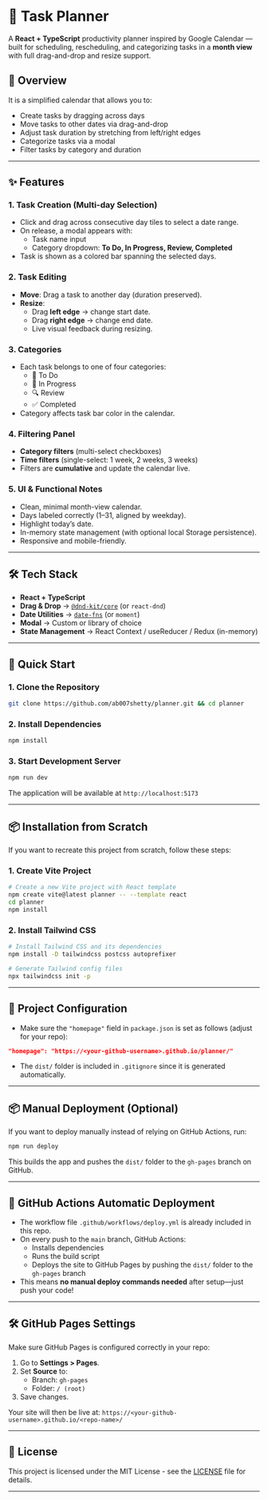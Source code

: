 # 📅 Task Planner

A **React + TypeScript** productivity planner inspired by Google Calendar — built for scheduling, rescheduling, and categorizing tasks in a **month view** with full drag-and-drop and resize support.

## 🚀 Overview

It is a simplified calendar that allows you to:

- Create tasks by dragging across days
- Move tasks to other dates via drag-and-drop
- Adjust task duration by stretching from left/right edges
- Categorize tasks via a modal
- Filter tasks by category and duration

---

## ✨ Features

### 1. **Task Creation (Multi-day Selection)**

- Click and drag across consecutive day tiles to select a date range.
- On release, a modal appears with:
  - Task name input
  - Category dropdown: **To Do, In Progress, Review, Completed**
- Task is shown as a colored bar spanning the selected days.

### 2. **Task Editing**

- **Move**: Drag a task to another day (duration preserved).
- **Resize**:
  - Drag **left edge** → change start date.
  - Drag **right edge** → change end date.
  - Live visual feedback during resizing.

### 3. **Categories**

- Each task belongs to one of four categories:
  - 📝 To Do
  - 🚧 In Progress
  - 🔍 Review
  - ✅ Completed
- Category affects task bar color in the calendar.

### 4. **Filtering Panel**

- **Category filters** (multi-select checkboxes)
- **Time filters** (single-select: 1 week, 2 weeks, 3 weeks)
- Filters are **cumulative** and update the calendar live.

### 5. **UI & Functional Notes**

- Clean, minimal month-view calendar.
- Days labeled correctly (1–31, aligned by weekday).
- Highlight today’s date.
- In-memory state management (with optional local Storage persistence).
- Responsive and mobile-friendly.

---

## 🛠 Tech Stack

- **React + TypeScript**
- **Drag & Drop** → [`@dnd-kit/core`](https://github.com/clauderic/dnd-kit) (or `react-dnd`)
- **Date Utilities** → [`date-fns`](https://date-fns.org/) (or `moment`)
- **Modal** → Custom or library of choice
- **State Management** → React Context / useReducer / Redux (in-memory)

---

## 🚀 Quick Start

### 1. Clone the Repository

```bash
git clone https://github.com/ab007shetty/planner.git && cd planner
```

### 2. Install Dependencies

```bash
npm install
```

### 3. Start Development Server

```bash
npm run dev
```

The application will be available at `http://localhost:5173`

---

## 📦 Installation from Scratch

If you want to recreate this project from scratch, follow these steps:

### 1. Create Vite Project

```bash
# Create a new Vite project with React template
npm create vite@latest planner -- --template react
cd planner
npm install
```

### 2. Install Tailwind CSS

```bash
# Install Tailwind CSS and its dependencies
npm install -D tailwindcss postcss autoprefixer

# Generate Tailwind config files
npx tailwindcss init -p
```

---

## 🔧 Project Configuration

- Make sure the `"homepage"` field in `package.json` is set as follows (adjust for your repo):

```json
"homepage": "https://<your-github-username>.github.io/planner/"
```

- The `dist/` folder is included in `.gitignore` since it is generated automatically.

---

## 📦 Manual Deployment (Optional)

If you want to deploy manually instead of relying on GitHub Actions, run:

```bash
npm run deploy
```

This builds the app and pushes the `dist/` folder to the `gh-pages` branch on GitHub.

---

## 📂 GitHub Actions Automatic Deployment

- The workflow file `.github/workflows/deploy.yml` is already included in this repo.
- On every push to the `main` branch, GitHub Actions:
  - Installs dependencies
  - Runs the build script
  - Deploys the site to GitHub Pages by pushing the `dist/` folder to the `gh-pages` branch
- This means **no manual deploy commands needed** after setup—just push your code!

---

## 🛠 GitHub Pages Settings

Make sure GitHub Pages is configured correctly in your repo:

1. Go to **Settings > Pages**.
2. Set **Source** to:
   - Branch: `gh-pages`
   - Folder: `/ (root)`
3. Save changes.

Your site will then be live at:
`https://<your-github-username>.github.io/<repo-name>/`

---

## 📜 License

This project is licensed under the MIT License - see the [LICENSE](LICENSE) file for details.

---
